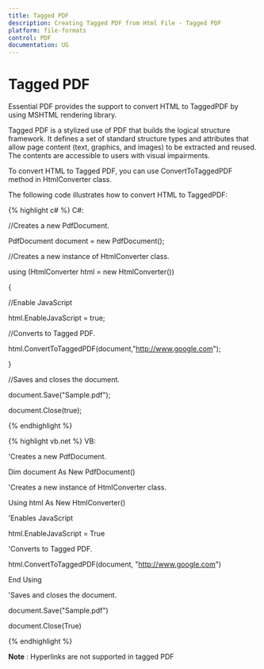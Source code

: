 ```yaml
---
title: Tagged PDF
description: Creating Tagged PDF from Html File - Tagged PDF
platform: file-formats
control: PDF
documentation: UG
---
```

# Tagged PDF

Essential PDF provides the support to convert HTML to TaggedPDF by using MSHTML rendering library.

Tagged PDF is a stylized use of PDF that builds the logical structure framework. It defines a set of standard structure types and attributes that allow page content (text, graphics, and images) to be extracted and reused. The contents are accessible to users with visual impairments.

To convert HTML to Tagged PDF, you can use ConvertToTaggedPDF method in HtmlConverter class.

The following code illustrates how to convert HTML to TaggedPDF:

{% highlight c# %}
C#:

//Creates a new PdfDocument.

PdfDocument document = new PdfDocument();

//Creates a new instance of HtmlConverter class.

using (HtmlConverter html = new HtmlConverter())

{

//Enable JavaScript

html.EnableJavaScript = true;

//Converts to Tagged PDF.

html.ConvertToTaggedPDF(document,"http://www.google.com");

}

//Saves and closes the document.

document.Save("Sample.pdf");

document.Close(true);



{% endhighlight %}

{% highlight vb.net %}
VB:

'Creates a new PdfDocument.

Dim document As New PdfDocument()

'Creates a new instance of HtmlConverter class.

Using html As New HtmlConverter()

'Enables JavaScript

html.EnableJavaScript = True

'Converts to Tagged PDF.

html.ConvertToTaggedPDF(document, "http://www.google.com")

End Using

'Saves and closes the document.

document.Save("Sample.pdf")

document.Close(True)





{% endhighlight %}

**Note** : Hyperlinks are not supported in tagged PDF

